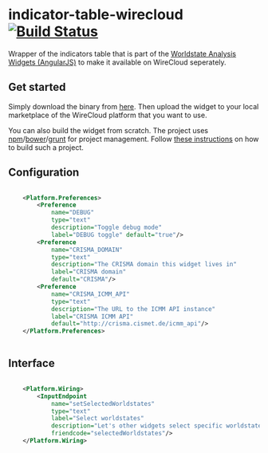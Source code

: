 indicator-table-wirecloud [![Build Status](http://ci.cismet.de/buildStatus/icon?job=indicator-table-wirecloud)](https://ci.cismet.de/view/html5%20javascript/job/indicator-table-wirecloud/)
=====================================

Wrapper of the indicators table that is part of the [Worldstate Analysis Widgets (AngularJS)](https://github.com/crismaproject/worldstate-analysis-widgets) to make it available on WireCloud seperately.

## Get started

Simply download the binary from [here](http://crisma.cismet.de/lib/wirecloud/indicator-table-wirecloud.min.wgt). Then upload the widget to your local marketplace of the WireCloud platform that you want to use.

You can also build the widget from scratch. The project uses [npm](https://www.npmjs.org/)/[bower](http://bower.io/)/[grunt](http://gruntjs.com/) for project management. Follow [these instructions](https://gist.github.com/mscholl/a0aef5a8c6664dc275b5) on how to build such a project.

## Configuration

```xml

    <Platform.Preferences>
        <Preference 
            name="DEBUG" 
            type="text" 
            description="Toggle debug mode" 
            label="DEBUG toggle" default="true"/>
        <Preference 
            name="CRISMA_DOMAIN" 
            type="text" 
            description="The CRISMA domain this widget lives in" 
            label="CRISMA domain" 
            default="CRISMA"/>
        <Preference 
            name="CRISMA_ICMM_API" 
            type="text" 
            description="The URL to the ICMM API instance" 
            label="CRISMA ICMM API" 
            default="http://crisma.cismet.de/icmm_api"/>
    </Platform.Preferences>
  
```

## Interface

```xml

    <Platform.Wiring>
        <InputEndpoint
            name="setSelectedWorldstates"
            type="text"
            label="Select worldstates"
            description="Let's other widgets select specific worldstates. The text has to be an array of worldstate ids only so every widget has to agree on a single ICMS instance"
            friendcode="selectedWorldstates"/>
    </Platform.Wiring>
    
```
